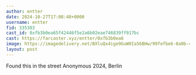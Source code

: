 ```yaml
---
author: entter
date: 2024-10-27T17:08:40+0000
username: entter
fid: 335383
cast_id: 0xfb3b0ea65f42446f5e2a6b02eae746839ff917bc
cast: https://farcaster.xyz/entter/0xfb3b0ea6
image: https://imagedelivery.net/BXluQx4ige9GuW0Ia56BHw/99fefbe6-0a0b-44ef-35c2-ea5220477b00/original
layout: post
---
```


Found this in the street
Anonymous 2024, Berlin

<img src='https://imagedelivery.net/BXluQx4ige9GuW0Ia56BHw/99fefbe6-0a0b-44ef-35c2-ea5220477b00/original' alt='' referrerpolicy='no-referrer'/>
